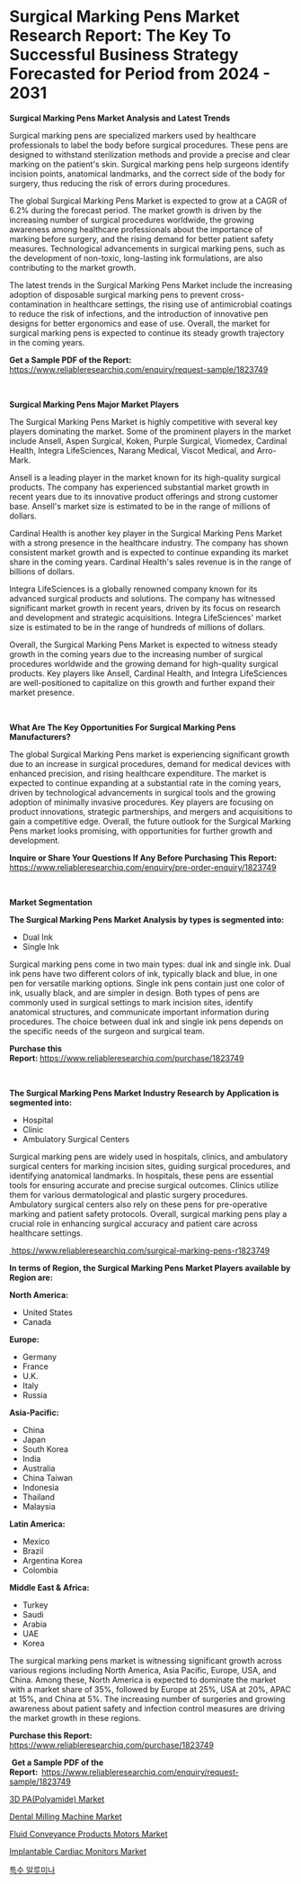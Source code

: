 <p><h1>Surgical Marking Pens Market Research Report: The Key To Successful Business Strategy Forecasted for Period from 2024 - 2031</h1></p><p><strong>Surgical Marking Pens Market Analysis and Latest Trends</strong></p>
<p><p>Surgical marking pens are specialized markers used by healthcare professionals to label the body before surgical procedures. These pens are designed to withstand sterilization methods and provide a precise and clear marking on the patient's skin. Surgical marking pens help surgeons identify incision points, anatomical landmarks, and the correct side of the body for surgery, thus reducing the risk of errors during procedures.</p><p>The global Surgical Marking Pens Market is expected to grow at a CAGR of 6.2% during the forecast period. The market growth is driven by the increasing number of surgical procedures worldwide, the growing awareness among healthcare professionals about the importance of marking before surgery, and the rising demand for better patient safety measures. Technological advancements in surgical marking pens, such as the development of non-toxic, long-lasting ink formulations, are also contributing to the market growth.</p><p>The latest trends in the Surgical Marking Pens Market include the increasing adoption of disposable surgical marking pens to prevent cross-contamination in healthcare settings, the rising use of antimicrobial coatings to reduce the risk of infections, and the introduction of innovative pen designs for better ergonomics and ease of use. Overall, the market for surgical marking pens is expected to continue its steady growth trajectory in the coming years.</p></p>
<p><strong>Get a Sample PDF of the Report:&nbsp;</strong> <a href="https://www.reliableresearchiq.com/enquiry/request-sample/1823749">https://www.reliableresearchiq.com/enquiry/request-sample/1823749</a></p>
<p>&nbsp;</p>
<p><strong>Surgical Marking Pens Major Market Players</strong></p>
<p><p>The Surgical Marking Pens Market is highly competitive with several key players dominating the market. Some of the prominent players in the market include Ansell, Aspen Surgical, Koken, Purple Surgical, Viomedex, Cardinal Health, Integra LifeSciences, Narang Medical, Viscot Medical, and Arro-Mark.</p><p>Ansell is a leading player in the market known for its high-quality surgical products. The company has experienced substantial market growth in recent years due to its innovative product offerings and strong customer base. Ansell's market size is estimated to be in the range of millions of dollars.</p><p>Cardinal Health is another key player in the Surgical Marking Pens Market with a strong presence in the healthcare industry. The company has shown consistent market growth and is expected to continue expanding its market share in the coming years. Cardinal Health's sales revenue is in the range of billions of dollars.</p><p>Integra LifeSciences is a globally renowned company known for its advanced surgical products and solutions. The company has witnessed significant market growth in recent years, driven by its focus on research and development and strategic acquisitions. Integra LifeSciences' market size is estimated to be in the range of hundreds of millions of dollars.</p><p>Overall, the Surgical Marking Pens Market is expected to witness steady growth in the coming years due to the increasing number of surgical procedures worldwide and the growing demand for high-quality surgical products. Key players like Ansell, Cardinal Health, and Integra LifeSciences are well-positioned to capitalize on this growth and further expand their market presence.</p></p>
<p>&nbsp;</p>
<p><strong>What Are The Key Opportunities For Surgical Marking Pens Manufacturers?</strong></p>
<p><p>The global Surgical Marking Pens market is experiencing significant growth due to an increase in surgical procedures, demand for medical devices with enhanced precision, and rising healthcare expenditure. The market is expected to continue expanding at a substantial rate in the coming years, driven by technological advancements in surgical tools and the growing adoption of minimally invasive procedures. Key players are focusing on product innovations, strategic partnerships, and mergers and acquisitions to gain a competitive edge. Overall, the future outlook for the Surgical Marking Pens market looks promising, with opportunities for further growth and development.</p></p>
<p><strong>Inquire or Share Your Questions If Any Before Purchasing This Report:</strong> <a href="https://www.reliableresearchiq.com/enquiry/pre-order-enquiry/1823749">https://www.reliableresearchiq.com/enquiry/pre-order-enquiry/1823749</a></p>
<p>&nbsp;</p>
<p><strong>Market Segmentation</strong></p>
<p><strong>The Surgical Marking Pens Market Analysis by types is segmented into:</strong></p>
<p><ul><li>Dual Ink</li><li>Single Ink</li></ul></p>
<p><p>Surgical marking pens come in two main types: dual ink and single ink. Dual ink pens have two different colors of ink, typically black and blue, in one pen for versatile marking options. Single ink pens contain just one color of ink, usually black, and are simpler in design. Both types of pens are commonly used in surgical settings to mark incision sites, identify anatomical structures, and communicate important information during procedures. The choice between dual ink and single ink pens depends on the specific needs of the surgeon and surgical team.</p></p>
<p><strong>Purchase this Report:&nbsp;</strong><a href="https://www.reliableresearchiq.com/purchase/1823749">https://www.reliableresearchiq.com/purchase/1823749</a></p>
<p>&nbsp;</p>
<p><strong>The Surgical Marking Pens Market Industry Research by Application is segmented into:</strong></p>
<p><ul><li>Hospital</li><li>Clinic</li><li>Ambulatory Surgical Centers</li></ul></p>
<p><p>Surgical marking pens are widely used in hospitals, clinics, and ambulatory surgical centers for marking incision sites, guiding surgical procedures, and identifying anatomical landmarks. In hospitals, these pens are essential tools for ensuring accurate and precise surgical outcomes. Clinics utilize them for various dermatological and plastic surgery procedures. Ambulatory surgical centers also rely on these pens for pre-operative marking and patient safety protocols. Overall, surgical marking pens play a crucial role in enhancing surgical accuracy and patient care across healthcare settings.</p></p>
<p><a href="https://www.reliableresearchiq.com/surgical-marking-pens-r1823749">&nbsp;https://www.reliableresearchiq.com/surgical-marking-pens-r1823749</a></p>
<p><strong>In terms of Region, the Surgical Marking Pens Market Players available by Region are:</strong></p>
<p>
    <p> <strong> North America: </strong>
        <ul>
            <li>United States</li>
            <li>Canada</li>
        </ul>
        </p> 
    <p> <strong> Europe: </strong>
        <ul>
            <li>Germany</li>
            <li>France</li>
            <li>U.K.</li>
            <li>Italy</li>
            <li>Russia</li>
        </ul>
        </p> 
    <p> <strong> Asia-Pacific: </strong>
        <ul>
            <li>China</li>
            <li>Japan</li>
            <li>South Korea</li>
            <li>India</li>
            <li>Australia</li>
            <li>China Taiwan</li>
            <li>Indonesia</li>
            <li>Thailand</li>
            <li>Malaysia</li>
        </ul>
        </p> 
    <p> <strong> Latin America: </strong>
        <ul>
            <li>Mexico</li>
            <li>Brazil</li>
            <li>Argentina Korea</li>
            <li>Colombia</li>
        </ul>
        </p> 
    <p> <strong> Middle East & Africa: </strong>
        <ul>
            <li>Turkey</li>
            <li>Saudi</li>
            <li>Arabia</li>
            <li>UAE</li>
            <li>Korea</li>
        </ul>
    </p>
    </p>
<p><p>The surgical marking pens market is witnessing significant growth across various regions including North America, Asia Pacific, Europe, USA, and China. Among these, North America is expected to dominate the market with a market share of 35%, followed by Europe at 25%, USA at 20%, APAC at 15%, and China at 5%. The increasing number of surgeries and growing awareness about patient safety and infection control measures are driving the market growth in these regions.</p></p>
<p><strong>Purchase this Report: </strong><a href="https://www.reliableresearchiq.com/purchase/1823749">https://www.reliableresearchiq.com/purchase/1823749</a></p>
<p>&nbsp;<strong>Get a Sample PDF of the Report:&nbsp;&nbsp;</strong><a href="https://www.reliableresearchiq.com/enquiry/request-sample/1823749">https://www.reliableresearchiq.com/enquiry/request-sample/1823749</a></p>
<p><strong></strong></p>
<p><p><a href="https://www.linkedin.com/pulse/comprehensive-analysis-global-3d-papolyamide-market-growth-2veve?trackingId=syzqcB7XKIJSS3zK2cfMWw%3D%3D">3D PA(Polyamide) Market</a></p><p><a href="https://github.com/Valeridd446677/Market-Research-Report-List-2/blob/main/dental-milling-machine-market.md">Dental Milling Machine Market</a></p><p><a href="https://www.linkedin.com/pulse/global-fluid-conveyance-products-motors-market-size-share-8zooe?trackingId=x1w958gUULfuO9fWZlSZbQ%3D%3D">Fluid Conveyance Products Motors Market</a></p><p><a href="https://github.com/IzaiahBartell/Market-Research-Report-List-2/blob/main/implantable-cardiac-monitors-market.md">Implantable Cardiac Monitors Market</a></p><p><a href="https://github.com/vdhdwjyp90142/Market-Research-Report-List-3/blob/main/173011774484.md">특수 알루미나</a></p></p>